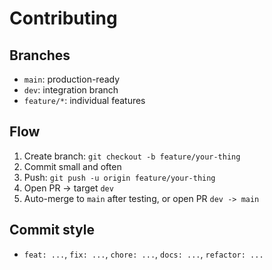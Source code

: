# Contributing

## Branches
- `main`: production-ready
- `dev`: integration branch
- `feature/*`: individual features

## Flow
1. Create branch: `git checkout -b feature/your-thing`
2. Commit small and often
3. Push: `git push -u origin feature/your-thing`
4. Open PR -> target `dev`
5. Auto-merge to `main` after testing, or open PR `dev -> main`

## Commit style
- `feat: ...`, `fix: ...`, `chore: ...`, `docs: ...`, `refactor: ...`
